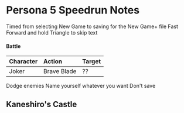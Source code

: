# Persona 5 Speedrun Notes

Timed from selecting New Game to saving for the New Game+ file
Fast Forward and hold Triangle to skip text

#### Battle

| Character | Action | Target |
| :--       | :--    | :--    |
| Joker     | Brave Blade | ?? |

Dodge enemies
Name yourself whatever you want
Don't save

## Kaneshiro's Castle

